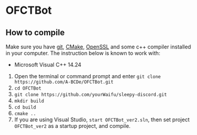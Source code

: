 # OFCTBot

## How to compile
Make sure you have [git](https://git-scm.com), [CMake](https://cmake.org), [OpenSSL](https://slproweb.com/products/Win32OpenSSL.html) and some c++ compiler installed in your computer. The instruction below is known to work with:
* Microsoft Visual C++ 14.24

1. Open the terminal or command prompt and enter `git clone https://github.com/A-BCDe/OFCTBot.git`
2. `cd OFCTBot`
3. `git clone https://github.com/yourWaifu/sleepy-discord.git`
4. `mkdir build`
5. `cd build`
6. `cmake ..`
7. If you are using Visual Studio, `start OFCTBot_ver2.sln`, then set project `OFCTBot_ver2` as a startup project, and compile.
